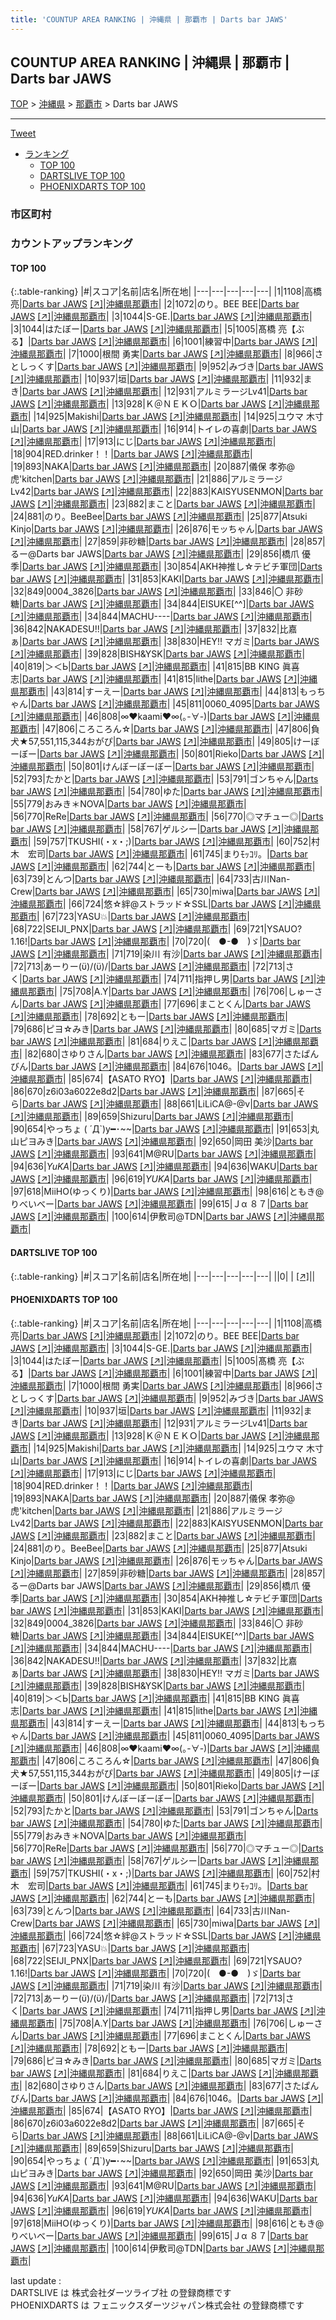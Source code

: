 ```yaml
---
title: 'COUNTUP AREA RANKING | 沖縄県 | 那覇市 | Darts bar JAWS'
---
```

## COUNTUP AREA RANKING | 沖縄県 | 那覇市 | Darts bar JAWS

[TOP](/darts/rank/) > [沖縄県](/darts/rank/沖縄県/) > [那覇市](/darts/rank/沖縄県/那覇市/) > Darts bar JAWS

___

<a href="https://twitter.com/share?ref_src=twsrc%5Etfw" data-text="COUNTUP AREA RANKING | 沖縄県那覇市Darts bar JAWS" class="twitter-share-button" data-hashtags="DARTSLIVE,PHOENIXDARTS,darts,ダーツ" data-show-count="false">Tweet</a>

* [ランキング](#カウントアップランキング)
    * [TOP 100](#top-100)
    * [DARTSLIVE TOP 100](#dartslive-top-100)
    * [PHOENIXDARTS TOP 100](#phoenixdarts-top-100)

### 市区町村

<ul>

</ul>

### カウントアップランキング

#### TOP 100



{:.table-ranking}
|#|スコア|名前|店名|所在地|
|---|---|---|---|---|
|1|1108|<span class="rank-name-pd"><span class="pro-icon-pd"></span>高橋  亮</span>|<a href="/darts/rank/shops/7258.html">Darts bar JAWS</a> <a href="https://vs.phoenixdarts.com/jp/shop/shopDetailInfo/s_7258?s_seq=7258">[↗]</a>|<a href="/darts/rank/沖縄県/那覇市">沖縄県那覇市</a>|
|2|1072|<span class="rank-name-pd">のり。BEE BEE</span>|<a href="/darts/rank/shops/7258.html">Darts bar JAWS</a> <a href="https://vs.phoenixdarts.com/jp/shop/shopDetailInfo/s_7258?s_seq=7258">[↗]</a>|<a href="/darts/rank/沖縄県/那覇市">沖縄県那覇市</a>|
|3|1044|<span class="rank-name-pd">S-GE.</span>|<a href="/darts/rank/shops/7258.html">Darts bar JAWS</a> <a href="https://vs.phoenixdarts.com/jp/shop/shopDetailInfo/s_7258?s_seq=7258">[↗]</a>|<a href="/darts/rank/沖縄県/那覇市">沖縄県那覇市</a>|
|3|1044|<span class="rank-name-pd">はたぼー</span>|<a href="/darts/rank/shops/7258.html">Darts bar JAWS</a> <a href="https://vs.phoenixdarts.com/jp/shop/shopDetailInfo/s_7258?s_seq=7258">[↗]</a>|<a href="/darts/rank/沖縄県/那覇市">沖縄県那覇市</a>|
|5|1005|<span class="rank-name-pd">髙橋 亮【ぶる】</span>|<a href="/darts/rank/shops/7258.html">Darts bar JAWS</a> <a href="https://vs.phoenixdarts.com/jp/shop/shopDetailInfo/s_7258?s_seq=7258">[↗]</a>|<a href="/darts/rank/沖縄県/那覇市">沖縄県那覇市</a>|
|6|1001|<span class="rank-name-pd">練習中</span>|<a href="/darts/rank/shops/7258.html">Darts bar JAWS</a> <a href="https://vs.phoenixdarts.com/jp/shop/shopDetailInfo/s_7258?s_seq=7258">[↗]</a>|<a href="/darts/rank/沖縄県/那覇市">沖縄県那覇市</a>|
|7|1000|<span class="rank-name-pd"><span class="pro-icon-pd"></span>根間 勇実</span>|<a href="/darts/rank/shops/7258.html">Darts bar JAWS</a> <a href="https://vs.phoenixdarts.com/jp/shop/shopDetailInfo/s_7258?s_seq=7258">[↗]</a>|<a href="/darts/rank/沖縄県/那覇市">沖縄県那覇市</a>|
|8|966|<span class="rank-name-pd">さとしっくす</span>|<a href="/darts/rank/shops/7258.html">Darts bar JAWS</a> <a href="https://vs.phoenixdarts.com/jp/shop/shopDetailInfo/s_7258?s_seq=7258">[↗]</a>|<a href="/darts/rank/沖縄県/那覇市">沖縄県那覇市</a>|
|9|952|<span class="rank-name-pd">みづき</span>|<a href="/darts/rank/shops/7258.html">Darts bar JAWS</a> <a href="https://vs.phoenixdarts.com/jp/shop/shopDetailInfo/s_7258?s_seq=7258">[↗]</a>|<a href="/darts/rank/沖縄県/那覇市">沖縄県那覇市</a>|
|10|937|<span class="rank-name-pd">垣</span>|<a href="/darts/rank/shops/7258.html">Darts bar JAWS</a> <a href="https://vs.phoenixdarts.com/jp/shop/shopDetailInfo/s_7258?s_seq=7258">[↗]</a>|<a href="/darts/rank/沖縄県/那覇市">沖縄県那覇市</a>|
|11|932|<span class="rank-name-pd">まき</span>|<a href="/darts/rank/shops/7258.html">Darts bar JAWS</a> <a href="https://vs.phoenixdarts.com/jp/shop/shopDetailInfo/s_7258?s_seq=7258">[↗]</a>|<a href="/darts/rank/沖縄県/那覇市">沖縄県那覇市</a>|
|12|931|<span class="rank-name-pd">アルミラージLv41</span>|<a href="/darts/rank/shops/7258.html">Darts bar JAWS</a> <a href="https://vs.phoenixdarts.com/jp/shop/shopDetailInfo/s_7258?s_seq=7258">[↗]</a>|<a href="/darts/rank/沖縄県/那覇市">沖縄県那覇市</a>|
|13|928|<span class="rank-name-pd">Ｋ＠ＮＥＫＯ</span>|<a href="/darts/rank/shops/7258.html">Darts bar JAWS</a> <a href="https://vs.phoenixdarts.com/jp/shop/shopDetailInfo/s_7258?s_seq=7258">[↗]</a>|<a href="/darts/rank/沖縄県/那覇市">沖縄県那覇市</a>|
|14|925|<span class="rank-name-pd">Makishi</span>|<a href="/darts/rank/shops/7258.html">Darts bar JAWS</a> <a href="https://vs.phoenixdarts.com/jp/shop/shopDetailInfo/s_7258?s_seq=7258">[↗]</a>|<a href="/darts/rank/沖縄県/那覇市">沖縄県那覇市</a>|
|14|925|<span class="rank-name-pd">ユウマ 木寸山</span>|<a href="/darts/rank/shops/7258.html">Darts bar JAWS</a> <a href="https://vs.phoenixdarts.com/jp/shop/shopDetailInfo/s_7258?s_seq=7258">[↗]</a>|<a href="/darts/rank/沖縄県/那覇市">沖縄県那覇市</a>|
|16|914|<span class="rank-name-pd">トイレの喜劇</span>|<a href="/darts/rank/shops/7258.html">Darts bar JAWS</a> <a href="https://vs.phoenixdarts.com/jp/shop/shopDetailInfo/s_7258?s_seq=7258">[↗]</a>|<a href="/darts/rank/沖縄県/那覇市">沖縄県那覇市</a>|
|17|913|<span class="rank-name-pd">にじ</span>|<a href="/darts/rank/shops/7258.html">Darts bar JAWS</a> <a href="https://vs.phoenixdarts.com/jp/shop/shopDetailInfo/s_7258?s_seq=7258">[↗]</a>|<a href="/darts/rank/沖縄県/那覇市">沖縄県那覇市</a>|
|18|904|<span class="rank-name-pd">RED.drinker！！</span>|<a href="/darts/rank/shops/7258.html">Darts bar JAWS</a> <a href="https://vs.phoenixdarts.com/jp/shop/shopDetailInfo/s_7258?s_seq=7258">[↗]</a>|<a href="/darts/rank/沖縄県/那覇市">沖縄県那覇市</a>|
|19|893|<span class="rank-name-pd">NAKA</span>|<a href="/darts/rank/shops/7258.html">Darts bar JAWS</a> <a href="https://vs.phoenixdarts.com/jp/shop/shopDetailInfo/s_7258?s_seq=7258">[↗]</a>|<a href="/darts/rank/沖縄県/那覇市">沖縄県那覇市</a>|
|20|887|<span class="rank-name-pd">儀保 孝弥@虎&#x27;kitchen</span>|<a href="/darts/rank/shops/7258.html">Darts bar JAWS</a> <a href="https://vs.phoenixdarts.com/jp/shop/shopDetailInfo/s_7258?s_seq=7258">[↗]</a>|<a href="/darts/rank/沖縄県/那覇市">沖縄県那覇市</a>|
|21|886|<span class="rank-name-pd">アルミラージLv42</span>|<a href="/darts/rank/shops/7258.html">Darts bar JAWS</a> <a href="https://vs.phoenixdarts.com/jp/shop/shopDetailInfo/s_7258?s_seq=7258">[↗]</a>|<a href="/darts/rank/沖縄県/那覇市">沖縄県那覇市</a>|
|22|883|<span class="rank-name-pd">KAISYUSENMON</span>|<a href="/darts/rank/shops/7258.html">Darts bar JAWS</a> <a href="https://vs.phoenixdarts.com/jp/shop/shopDetailInfo/s_7258?s_seq=7258">[↗]</a>|<a href="/darts/rank/沖縄県/那覇市">沖縄県那覇市</a>|
|23|882|<span class="rank-name-pd">まこと</span>|<a href="/darts/rank/shops/7258.html">Darts bar JAWS</a> <a href="https://vs.phoenixdarts.com/jp/shop/shopDetailInfo/s_7258?s_seq=7258">[↗]</a>|<a href="/darts/rank/沖縄県/那覇市">沖縄県那覇市</a>|
|24|881|<span class="rank-name-pd">のり。BeeBee</span>|<a href="/darts/rank/shops/7258.html">Darts bar JAWS</a> <a href="https://vs.phoenixdarts.com/jp/shop/shopDetailInfo/s_7258?s_seq=7258">[↗]</a>|<a href="/darts/rank/沖縄県/那覇市">沖縄県那覇市</a>|
|25|877|<span class="rank-name-pd">Atsuki Kinjo</span>|<a href="/darts/rank/shops/7258.html">Darts bar JAWS</a> <a href="https://vs.phoenixdarts.com/jp/shop/shopDetailInfo/s_7258?s_seq=7258">[↗]</a>|<a href="/darts/rank/沖縄県/那覇市">沖縄県那覇市</a>|
|26|876|<span class="rank-name-pd">モッちゃん</span>|<a href="/darts/rank/shops/7258.html">Darts bar JAWS</a> <a href="https://vs.phoenixdarts.com/jp/shop/shopDetailInfo/s_7258?s_seq=7258">[↗]</a>|<a href="/darts/rank/沖縄県/那覇市">沖縄県那覇市</a>|
|27|859|<span class="rank-name-pd">非砂糖</span>|<a href="/darts/rank/shops/7258.html">Darts bar JAWS</a> <a href="https://vs.phoenixdarts.com/jp/shop/shopDetailInfo/s_7258?s_seq=7258">[↗]</a>|<a href="/darts/rank/沖縄県/那覇市">沖縄県那覇市</a>|
|28|857|<span class="rank-name-pd">るー@Darts bar JAWS</span>|<a href="/darts/rank/shops/7258.html">Darts bar JAWS</a> <a href="https://vs.phoenixdarts.com/jp/shop/shopDetailInfo/s_7258?s_seq=7258">[↗]</a>|<a href="/darts/rank/沖縄県/那覇市">沖縄県那覇市</a>|
|29|856|<span class="rank-name-pd"><span class="pro-icon-pd"></span>橋爪 優季</span>|<a href="/darts/rank/shops/7258.html">Darts bar JAWS</a> <a href="https://vs.phoenixdarts.com/jp/shop/shopDetailInfo/s_7258?s_seq=7258">[↗]</a>|<a href="/darts/rank/沖縄県/那覇市">沖縄県那覇市</a>|
|30|854|<span class="rank-name-pd">AKH神推し☆テビチ軍団</span>|<a href="/darts/rank/shops/7258.html">Darts bar JAWS</a> <a href="https://vs.phoenixdarts.com/jp/shop/shopDetailInfo/s_7258?s_seq=7258">[↗]</a>|<a href="/darts/rank/沖縄県/那覇市">沖縄県那覇市</a>|
|31|853|<span class="rank-name-pd">KAKI</span>|<a href="/darts/rank/shops/7258.html">Darts bar JAWS</a> <a href="https://vs.phoenixdarts.com/jp/shop/shopDetailInfo/s_7258?s_seq=7258">[↗]</a>|<a href="/darts/rank/沖縄県/那覇市">沖縄県那覇市</a>|
|32|849|<span class="rank-name-pd">0004_3826</span>|<a href="/darts/rank/shops/7258.html">Darts bar JAWS</a> <a href="https://vs.phoenixdarts.com/jp/shop/shopDetailInfo/s_7258?s_seq=7258">[↗]</a>|<a href="/darts/rank/沖縄県/那覇市">沖縄県那覇市</a>|
|33|846|<span class="rank-name-pd">〇 非砂糖</span>|<a href="/darts/rank/shops/7258.html">Darts bar JAWS</a> <a href="https://vs.phoenixdarts.com/jp/shop/shopDetailInfo/s_7258?s_seq=7258">[↗]</a>|<a href="/darts/rank/沖縄県/那覇市">沖縄県那覇市</a>|
|34|844|<span class="rank-name-pd">EISUKE[^^]</span>|<a href="/darts/rank/shops/7258.html">Darts bar JAWS</a> <a href="https://vs.phoenixdarts.com/jp/shop/shopDetailInfo/s_7258?s_seq=7258">[↗]</a>|<a href="/darts/rank/沖縄県/那覇市">沖縄県那覇市</a>|
|34|844|<span class="rank-name-pd">MACHU----</span>|<a href="/darts/rank/shops/7258.html">Darts bar JAWS</a> <a href="https://vs.phoenixdarts.com/jp/shop/shopDetailInfo/s_7258?s_seq=7258">[↗]</a>|<a href="/darts/rank/沖縄県/那覇市">沖縄県那覇市</a>|
|36|842|<span class="rank-name-pd">NAKADESU!!</span>|<a href="/darts/rank/shops/7258.html">Darts bar JAWS</a> <a href="https://vs.phoenixdarts.com/jp/shop/shopDetailInfo/s_7258?s_seq=7258">[↗]</a>|<a href="/darts/rank/沖縄県/那覇市">沖縄県那覇市</a>|
|37|832|<span class="rank-name-pd">比嘉ぁ</span>|<a href="/darts/rank/shops/7258.html">Darts bar JAWS</a> <a href="https://vs.phoenixdarts.com/jp/shop/shopDetailInfo/s_7258?s_seq=7258">[↗]</a>|<a href="/darts/rank/沖縄県/那覇市">沖縄県那覇市</a>|
|38|830|<span class="rank-name-pd">HEY!! マガミ</span>|<a href="/darts/rank/shops/7258.html">Darts bar JAWS</a> <a href="https://vs.phoenixdarts.com/jp/shop/shopDetailInfo/s_7258?s_seq=7258">[↗]</a>|<a href="/darts/rank/沖縄県/那覇市">沖縄県那覇市</a>|
|39|828|<span class="rank-name-pd">BISH&amp;YSK</span>|<a href="/darts/rank/shops/7258.html">Darts bar JAWS</a> <a href="https://vs.phoenixdarts.com/jp/shop/shopDetailInfo/s_7258?s_seq=7258">[↗]</a>|<a href="/darts/rank/沖縄県/那覇市">沖縄県那覇市</a>|
|40|819|<span class="rank-name-pd">＞＜Ь</span>|<a href="/darts/rank/shops/7258.html">Darts bar JAWS</a> <a href="https://vs.phoenixdarts.com/jp/shop/shopDetailInfo/s_7258?s_seq=7258">[↗]</a>|<a href="/darts/rank/沖縄県/那覇市">沖縄県那覇市</a>|
|41|815|<span class="rank-name-pd">BB KING 眞喜志</span>|<a href="/darts/rank/shops/7258.html">Darts bar JAWS</a> <a href="https://vs.phoenixdarts.com/jp/shop/shopDetailInfo/s_7258?s_seq=7258">[↗]</a>|<a href="/darts/rank/沖縄県/那覇市">沖縄県那覇市</a>|
|41|815|<span class="rank-name-pd">lithe</span>|<a href="/darts/rank/shops/7258.html">Darts bar JAWS</a> <a href="https://vs.phoenixdarts.com/jp/shop/shopDetailInfo/s_7258?s_seq=7258">[↗]</a>|<a href="/darts/rank/沖縄県/那覇市">沖縄県那覇市</a>|
|43|814|<span class="rank-name-pd">すーえー</span>|<a href="/darts/rank/shops/7258.html">Darts bar JAWS</a> <a href="https://vs.phoenixdarts.com/jp/shop/shopDetailInfo/s_7258?s_seq=7258">[↗]</a>|<a href="/darts/rank/沖縄県/那覇市">沖縄県那覇市</a>|
|44|813|<span class="rank-name-pd">もっちゃん</span>|<a href="/darts/rank/shops/7258.html">Darts bar JAWS</a> <a href="https://vs.phoenixdarts.com/jp/shop/shopDetailInfo/s_7258?s_seq=7258">[↗]</a>|<a href="/darts/rank/沖縄県/那覇市">沖縄県那覇市</a>|
|45|811|<span class="rank-name-pd">0060_4095</span>|<a href="/darts/rank/shops/7258.html">Darts bar JAWS</a> <a href="https://vs.phoenixdarts.com/jp/shop/shopDetailInfo/s_7258?s_seq=7258">[↗]</a>|<a href="/darts/rank/沖縄県/那覇市">沖縄県那覇市</a>|
|46|808|<span class="rank-name-pd">∞❤︎kaami❤︎∞(｡-∀-)</span>|<a href="/darts/rank/shops/7258.html">Darts bar JAWS</a> <a href="https://vs.phoenixdarts.com/jp/shop/shopDetailInfo/s_7258?s_seq=7258">[↗]</a>|<a href="/darts/rank/沖縄県/那覇市">沖縄県那覇市</a>|
|47|806|<span class="rank-name-pd">ころころん☆</span>|<a href="/darts/rank/shops/7258.html">Darts bar JAWS</a> <a href="https://vs.phoenixdarts.com/jp/shop/shopDetailInfo/s_7258?s_seq=7258">[↗]</a>|<a href="/darts/rank/沖縄県/那覇市">沖縄県那覇市</a>|
|47|806|<span class="rank-name-pd">負犬★57,551,115,344おがぴ</span>|<a href="/darts/rank/shops/7258.html">Darts bar JAWS</a> <a href="https://vs.phoenixdarts.com/jp/shop/shopDetailInfo/s_7258?s_seq=7258">[↗]</a>|<a href="/darts/rank/沖縄県/那覇市">沖縄県那覇市</a>|
|49|805|<span class="rank-name-pd">けーぼーぼー</span>|<a href="/darts/rank/shops/7258.html">Darts bar JAWS</a> <a href="https://vs.phoenixdarts.com/jp/shop/shopDetailInfo/s_7258?s_seq=7258">[↗]</a>|<a href="/darts/rank/沖縄県/那覇市">沖縄県那覇市</a>|
|50|801|<span class="rank-name-pd">Rieko</span>|<a href="/darts/rank/shops/7258.html">Darts bar JAWS</a> <a href="https://vs.phoenixdarts.com/jp/shop/shopDetailInfo/s_7258?s_seq=7258">[↗]</a>|<a href="/darts/rank/沖縄県/那覇市">沖縄県那覇市</a>|
|50|801|<span class="rank-name-pd">けんぼーぼーぼー</span>|<a href="/darts/rank/shops/7258.html">Darts bar JAWS</a> <a href="https://vs.phoenixdarts.com/jp/shop/shopDetailInfo/s_7258?s_seq=7258">[↗]</a>|<a href="/darts/rank/沖縄県/那覇市">沖縄県那覇市</a>|
|52|793|<span class="rank-name-pd">たかと</span>|<a href="/darts/rank/shops/7258.html">Darts bar JAWS</a> <a href="https://vs.phoenixdarts.com/jp/shop/shopDetailInfo/s_7258?s_seq=7258">[↗]</a>|<a href="/darts/rank/沖縄県/那覇市">沖縄県那覇市</a>|
|53|791|<span class="rank-name-pd">ゴンちゃん</span>|<a href="/darts/rank/shops/7258.html">Darts bar JAWS</a> <a href="https://vs.phoenixdarts.com/jp/shop/shopDetailInfo/s_7258?s_seq=7258">[↗]</a>|<a href="/darts/rank/沖縄県/那覇市">沖縄県那覇市</a>|
|54|780|<span class="rank-name-pd">ゆた</span>|<a href="/darts/rank/shops/7258.html">Darts bar JAWS</a> <a href="https://vs.phoenixdarts.com/jp/shop/shopDetailInfo/s_7258?s_seq=7258">[↗]</a>|<a href="/darts/rank/沖縄県/那覇市">沖縄県那覇市</a>|
|55|779|<span class="rank-name-pd">おみき＊NOVA</span>|<a href="/darts/rank/shops/7258.html">Darts bar JAWS</a> <a href="https://vs.phoenixdarts.com/jp/shop/shopDetailInfo/s_7258?s_seq=7258">[↗]</a>|<a href="/darts/rank/沖縄県/那覇市">沖縄県那覇市</a>|
|56|770|<span class="rank-name-pd">ReRe</span>|<a href="/darts/rank/shops/7258.html">Darts bar JAWS</a> <a href="https://vs.phoenixdarts.com/jp/shop/shopDetailInfo/s_7258?s_seq=7258">[↗]</a>|<a href="/darts/rank/沖縄県/那覇市">沖縄県那覇市</a>|
|56|770|<span class="rank-name-pd">◎マチュー◎</span>|<a href="/darts/rank/shops/7258.html">Darts bar JAWS</a> <a href="https://vs.phoenixdarts.com/jp/shop/shopDetailInfo/s_7258?s_seq=7258">[↗]</a>|<a href="/darts/rank/沖縄県/那覇市">沖縄県那覇市</a>|
|58|767|<span class="rank-name-pd">ゲルシー</span>|<a href="/darts/rank/shops/7258.html">Darts bar JAWS</a> <a href="https://vs.phoenixdarts.com/jp/shop/shopDetailInfo/s_7258?s_seq=7258">[↗]</a>|<a href="/darts/rank/沖縄県/那覇市">沖縄県那覇市</a>|
|59|757|<span class="rank-name-pd">TKUSHI(・x・;)</span>|<a href="/darts/rank/shops/7258.html">Darts bar JAWS</a> <a href="https://vs.phoenixdarts.com/jp/shop/shopDetailInfo/s_7258?s_seq=7258">[↗]</a>|<a href="/darts/rank/沖縄県/那覇市">沖縄県那覇市</a>|
|60|752|<span class="rank-name-pd">村木　宏司</span>|<a href="/darts/rank/shops/7258.html">Darts bar JAWS</a> <a href="https://vs.phoenixdarts.com/jp/shop/shopDetailInfo/s_7258?s_seq=7258">[↗]</a>|<a href="/darts/rank/沖縄県/那覇市">沖縄県那覇市</a>|
|61|745|<span class="rank-name-pd">まりﾓｯｺﾘ。</span>|<a href="/darts/rank/shops/7258.html">Darts bar JAWS</a> <a href="https://vs.phoenixdarts.com/jp/shop/shopDetailInfo/s_7258?s_seq=7258">[↗]</a>|<a href="/darts/rank/沖縄県/那覇市">沖縄県那覇市</a>|
|62|744|<span class="rank-name-pd">とーも</span>|<a href="/darts/rank/shops/7258.html">Darts bar JAWS</a> <a href="https://vs.phoenixdarts.com/jp/shop/shopDetailInfo/s_7258?s_seq=7258">[↗]</a>|<a href="/darts/rank/沖縄県/那覇市">沖縄県那覇市</a>|
|63|739|<span class="rank-name-pd">とんつ</span>|<a href="/darts/rank/shops/7258.html">Darts bar JAWS</a> <a href="https://vs.phoenixdarts.com/jp/shop/shopDetailInfo/s_7258?s_seq=7258">[↗]</a>|<a href="/darts/rank/沖縄県/那覇市">沖縄県那覇市</a>|
|64|733|<span class="rank-name-pd">古川Nan-Crew</span>|<a href="/darts/rank/shops/7258.html">Darts bar JAWS</a> <a href="https://vs.phoenixdarts.com/jp/shop/shopDetailInfo/s_7258?s_seq=7258">[↗]</a>|<a href="/darts/rank/沖縄県/那覇市">沖縄県那覇市</a>|
|65|730|<span class="rank-name-pd">miwa</span>|<a href="/darts/rank/shops/7258.html">Darts bar JAWS</a> <a href="https://vs.phoenixdarts.com/jp/shop/shopDetailInfo/s_7258?s_seq=7258">[↗]</a>|<a href="/darts/rank/沖縄県/那覇市">沖縄県那覇市</a>|
|66|724|<span class="rank-name-pd">悠☆絆@ストラッド☆SSL</span>|<a href="/darts/rank/shops/7258.html">Darts bar JAWS</a> <a href="https://vs.phoenixdarts.com/jp/shop/shopDetailInfo/s_7258?s_seq=7258">[↗]</a>|<a href="/darts/rank/沖縄県/那覇市">沖縄県那覇市</a>|
|67|723|<span class="rank-name-pd">YASU💥</span>|<a href="/darts/rank/shops/7258.html">Darts bar JAWS</a> <a href="https://vs.phoenixdarts.com/jp/shop/shopDetailInfo/s_7258?s_seq=7258">[↗]</a>|<a href="/darts/rank/沖縄県/那覇市">沖縄県那覇市</a>|
|68|722|<span class="rank-name-pd">SEIJI_PNX</span>|<a href="/darts/rank/shops/7258.html">Darts bar JAWS</a> <a href="https://vs.phoenixdarts.com/jp/shop/shopDetailInfo/s_7258?s_seq=7258">[↗]</a>|<a href="/darts/rank/沖縄県/那覇市">沖縄県那覇市</a>|
|69|721|<span class="rank-name-pd">YSAUO?1.16!</span>|<a href="/darts/rank/shops/7258.html">Darts bar JAWS</a> <a href="https://vs.phoenixdarts.com/jp/shop/shopDetailInfo/s_7258?s_seq=7258">[↗]</a>|<a href="/darts/rank/沖縄県/那覇市">沖縄県那覇市</a>|
|70|720|<span class="rank-name-pd">(⁠　●⁠⁠-●　)ゞ</span>|<a href="/darts/rank/shops/7258.html">Darts bar JAWS</a> <a href="https://vs.phoenixdarts.com/jp/shop/shopDetailInfo/s_7258?s_seq=7258">[↗]</a>|<a href="/darts/rank/沖縄県/那覇市">沖縄県那覇市</a>|
|71|719|<span class="rank-name-pd">染川 有沙</span>|<a href="/darts/rank/shops/7258.html">Darts bar JAWS</a> <a href="https://vs.phoenixdarts.com/jp/shop/shopDetailInfo/s_7258?s_seq=7258">[↗]</a>|<a href="/darts/rank/沖縄県/那覇市">沖縄県那覇市</a>|
|72|713|<span class="rank-name-pd">あーりー\(ϋ)/\(ϋ)/</span>|<a href="/darts/rank/shops/7258.html">Darts bar JAWS</a> <a href="https://vs.phoenixdarts.com/jp/shop/shopDetailInfo/s_7258?s_seq=7258">[↗]</a>|<a href="/darts/rank/沖縄県/那覇市">沖縄県那覇市</a>|
|72|713|<span class="rank-name-pd">さく</span>|<a href="/darts/rank/shops/7258.html">Darts bar JAWS</a> <a href="https://vs.phoenixdarts.com/jp/shop/shopDetailInfo/s_7258?s_seq=7258">[↗]</a>|<a href="/darts/rank/沖縄県/那覇市">沖縄県那覇市</a>|
|74|711|<span class="rank-name-pd">指押し男</span>|<a href="/darts/rank/shops/7258.html">Darts bar JAWS</a> <a href="https://vs.phoenixdarts.com/jp/shop/shopDetailInfo/s_7258?s_seq=7258">[↗]</a>|<a href="/darts/rank/沖縄県/那覇市">沖縄県那覇市</a>|
|75|708|<span class="rank-name-pd">A.Y</span>|<a href="/darts/rank/shops/7258.html">Darts bar JAWS</a> <a href="https://vs.phoenixdarts.com/jp/shop/shopDetailInfo/s_7258?s_seq=7258">[↗]</a>|<a href="/darts/rank/沖縄県/那覇市">沖縄県那覇市</a>|
|76|706|<span class="rank-name-pd">しゅーさん</span>|<a href="/darts/rank/shops/7258.html">Darts bar JAWS</a> <a href="https://vs.phoenixdarts.com/jp/shop/shopDetailInfo/s_7258?s_seq=7258">[↗]</a>|<a href="/darts/rank/沖縄県/那覇市">沖縄県那覇市</a>|
|77|696|<span class="rank-name-pd">まことくん</span>|<a href="/darts/rank/shops/7258.html">Darts bar JAWS</a> <a href="https://vs.phoenixdarts.com/jp/shop/shopDetailInfo/s_7258?s_seq=7258">[↗]</a>|<a href="/darts/rank/沖縄県/那覇市">沖縄県那覇市</a>|
|78|692|<span class="rank-name-pd">ともー</span>|<a href="/darts/rank/shops/7258.html">Darts bar JAWS</a> <a href="https://vs.phoenixdarts.com/jp/shop/shopDetailInfo/s_7258?s_seq=7258">[↗]</a>|<a href="/darts/rank/沖縄県/那覇市">沖縄県那覇市</a>|
|79|686|<span class="rank-name-pd">ピヨ☆みき</span>|<a href="/darts/rank/shops/7258.html">Darts bar JAWS</a> <a href="https://vs.phoenixdarts.com/jp/shop/shopDetailInfo/s_7258?s_seq=7258">[↗]</a>|<a href="/darts/rank/沖縄県/那覇市">沖縄県那覇市</a>|
|80|685|<span class="rank-name-pd">マガミ</span>|<a href="/darts/rank/shops/7258.html">Darts bar JAWS</a> <a href="https://vs.phoenixdarts.com/jp/shop/shopDetailInfo/s_7258?s_seq=7258">[↗]</a>|<a href="/darts/rank/沖縄県/那覇市">沖縄県那覇市</a>|
|81|684|<span class="rank-name-pd">りえこ</span>|<a href="/darts/rank/shops/7258.html">Darts bar JAWS</a> <a href="https://vs.phoenixdarts.com/jp/shop/shopDetailInfo/s_7258?s_seq=7258">[↗]</a>|<a href="/darts/rank/沖縄県/那覇市">沖縄県那覇市</a>|
|82|680|<span class="rank-name-pd">さゆりさん</span>|<a href="/darts/rank/shops/7258.html">Darts bar JAWS</a> <a href="https://vs.phoenixdarts.com/jp/shop/shopDetailInfo/s_7258?s_seq=7258">[↗]</a>|<a href="/darts/rank/沖縄県/那覇市">沖縄県那覇市</a>|
|83|677|<span class="rank-name-pd">さたぱんびん</span>|<a href="/darts/rank/shops/7258.html">Darts bar JAWS</a> <a href="https://vs.phoenixdarts.com/jp/shop/shopDetailInfo/s_7258?s_seq=7258">[↗]</a>|<a href="/darts/rank/沖縄県/那覇市">沖縄県那覇市</a>|
|84|676|<span class="rank-name-pd">1046。</span>|<a href="/darts/rank/shops/7258.html">Darts bar JAWS</a> <a href="https://vs.phoenixdarts.com/jp/shop/shopDetailInfo/s_7258?s_seq=7258">[↗]</a>|<a href="/darts/rank/沖縄県/那覇市">沖縄県那覇市</a>|
|85|674|<span class="rank-name-pd">【ASATO RYO】</span>|<a href="/darts/rank/shops/7258.html">Darts bar JAWS</a> <a href="https://vs.phoenixdarts.com/jp/shop/shopDetailInfo/s_7258?s_seq=7258">[↗]</a>|<a href="/darts/rank/沖縄県/那覇市">沖縄県那覇市</a>|
|86|670|<span class="rank-name-pd">z6i03a6022e8d2</span>|<a href="/darts/rank/shops/7258.html">Darts bar JAWS</a> <a href="https://vs.phoenixdarts.com/jp/shop/shopDetailInfo/s_7258?s_seq=7258">[↗]</a>|<a href="/darts/rank/沖縄県/那覇市">沖縄県那覇市</a>|
|87|665|<span class="rank-name-pd">そら</span>|<a href="/darts/rank/shops/7258.html">Darts bar JAWS</a> <a href="https://vs.phoenixdarts.com/jp/shop/shopDetailInfo/s_7258?s_seq=7258">[↗]</a>|<a href="/darts/rank/沖縄県/那覇市">沖縄県那覇市</a>|
|88|661|<span class="rank-name-pd">LiLiCA@-@v</span>|<a href="/darts/rank/shops/7258.html">Darts bar JAWS</a> <a href="https://vs.phoenixdarts.com/jp/shop/shopDetailInfo/s_7258?s_seq=7258">[↗]</a>|<a href="/darts/rank/沖縄県/那覇市">沖縄県那覇市</a>|
|89|659|<span class="rank-name-pd">Shizuru</span>|<a href="/darts/rank/shops/7258.html">Darts bar JAWS</a> <a href="https://vs.phoenixdarts.com/jp/shop/shopDetailInfo/s_7258?s_seq=7258">[↗]</a>|<a href="/darts/rank/沖縄県/那覇市">沖縄県那覇市</a>|
|90|654|<span class="rank-name-pd">やっちょ ( ´Д`)y━･~~</span>|<a href="/darts/rank/shops/7258.html">Darts bar JAWS</a> <a href="https://vs.phoenixdarts.com/jp/shop/shopDetailInfo/s_7258?s_seq=7258">[↗]</a>|<a href="/darts/rank/沖縄県/那覇市">沖縄県那覇市</a>|
|91|653|<span class="rank-name-pd">丸山ピヨみき</span>|<a href="/darts/rank/shops/7258.html">Darts bar JAWS</a> <a href="https://vs.phoenixdarts.com/jp/shop/shopDetailInfo/s_7258?s_seq=7258">[↗]</a>|<a href="/darts/rank/沖縄県/那覇市">沖縄県那覇市</a>|
|92|650|<span class="rank-name-pd">岡田 美沙</span>|<a href="/darts/rank/shops/7258.html">Darts bar JAWS</a> <a href="https://vs.phoenixdarts.com/jp/shop/shopDetailInfo/s_7258?s_seq=7258">[↗]</a>|<a href="/darts/rank/沖縄県/那覇市">沖縄県那覇市</a>|
|93|641|<span class="rank-name-pd">M@RU</span>|<a href="/darts/rank/shops/7258.html">Darts bar JAWS</a> <a href="https://vs.phoenixdarts.com/jp/shop/shopDetailInfo/s_7258?s_seq=7258">[↗]</a>|<a href="/darts/rank/沖縄県/那覇市">沖縄県那覇市</a>|
|94|636|<span class="rank-name-pd">*YuKA*</span>|<a href="/darts/rank/shops/7258.html">Darts bar JAWS</a> <a href="https://vs.phoenixdarts.com/jp/shop/shopDetailInfo/s_7258?s_seq=7258">[↗]</a>|<a href="/darts/rank/沖縄県/那覇市">沖縄県那覇市</a>|
|94|636|<span class="rank-name-pd">WAKU</span>|<a href="/darts/rank/shops/7258.html">Darts bar JAWS</a> <a href="https://vs.phoenixdarts.com/jp/shop/shopDetailInfo/s_7258?s_seq=7258">[↗]</a>|<a href="/darts/rank/沖縄県/那覇市">沖縄県那覇市</a>|
|96|619|<span class="rank-name-pd">*YUKA*</span>|<a href="/darts/rank/shops/7258.html">Darts bar JAWS</a> <a href="https://vs.phoenixdarts.com/jp/shop/shopDetailInfo/s_7258?s_seq=7258">[↗]</a>|<a href="/darts/rank/沖縄県/那覇市">沖縄県那覇市</a>|
|97|618|<span class="rank-name-pd">MiiHO(ゆっくり)</span>|<a href="/darts/rank/shops/7258.html">Darts bar JAWS</a> <a href="https://vs.phoenixdarts.com/jp/shop/shopDetailInfo/s_7258?s_seq=7258">[↗]</a>|<a href="/darts/rank/沖縄県/那覇市">沖縄県那覇市</a>|
|98|616|<span class="rank-name-pd">ともき@りべいべー</span>|<a href="/darts/rank/shops/7258.html">Darts bar JAWS</a> <a href="https://vs.phoenixdarts.com/jp/shop/shopDetailInfo/s_7258?s_seq=7258">[↗]</a>|<a href="/darts/rank/沖縄県/那覇市">沖縄県那覇市</a>|
|99|615|<span class="rank-name-pd">Ｊα ８７</span>|<a href="/darts/rank/shops/7258.html">Darts bar JAWS</a> <a href="https://vs.phoenixdarts.com/jp/shop/shopDetailInfo/s_7258?s_seq=7258">[↗]</a>|<a href="/darts/rank/沖縄県/那覇市">沖縄県那覇市</a>|
|100|614|<span class="rank-name-pd">伊敷司@TDN</span>|<a href="/darts/rank/shops/7258.html">Darts bar JAWS</a> <a href="https://vs.phoenixdarts.com/jp/shop/shopDetailInfo/s_7258?s_seq=7258">[↗]</a>|<a href="/darts/rank/沖縄県/那覇市">沖縄県那覇市</a>|


#### DARTSLIVE TOP 100



{:.table-ranking}
|#|スコア|名前|店名|所在地|
|---|---|---|---|---|
||0|<span class="rank-name-dl"> </span>|<a href="/darts/rank/shops/.html"></a> <a href="">[↗]</a>|<a href="/darts/rank//"></a>|


#### PHOENIXDARTS TOP 100



{:.table-ranking}
|#|スコア|名前|店名|所在地|
|---|---|---|---|---|
|1|1108|<span class="rank-name-pd"><span class="pro-icon-pd"></span>高橋  亮</span>|<a href="/darts/rank/shops/7258.html">Darts bar JAWS</a> <a href="https://vs.phoenixdarts.com/jp/shop/shopDetailInfo/s_7258?s_seq=7258">[↗]</a>|<a href="/darts/rank/沖縄県/那覇市">沖縄県那覇市</a>|
|2|1072|<span class="rank-name-pd">のり。BEE BEE</span>|<a href="/darts/rank/shops/7258.html">Darts bar JAWS</a> <a href="https://vs.phoenixdarts.com/jp/shop/shopDetailInfo/s_7258?s_seq=7258">[↗]</a>|<a href="/darts/rank/沖縄県/那覇市">沖縄県那覇市</a>|
|3|1044|<span class="rank-name-pd">S-GE.</span>|<a href="/darts/rank/shops/7258.html">Darts bar JAWS</a> <a href="https://vs.phoenixdarts.com/jp/shop/shopDetailInfo/s_7258?s_seq=7258">[↗]</a>|<a href="/darts/rank/沖縄県/那覇市">沖縄県那覇市</a>|
|3|1044|<span class="rank-name-pd">はたぼー</span>|<a href="/darts/rank/shops/7258.html">Darts bar JAWS</a> <a href="https://vs.phoenixdarts.com/jp/shop/shopDetailInfo/s_7258?s_seq=7258">[↗]</a>|<a href="/darts/rank/沖縄県/那覇市">沖縄県那覇市</a>|
|5|1005|<span class="rank-name-pd">髙橋 亮【ぶる】</span>|<a href="/darts/rank/shops/7258.html">Darts bar JAWS</a> <a href="https://vs.phoenixdarts.com/jp/shop/shopDetailInfo/s_7258?s_seq=7258">[↗]</a>|<a href="/darts/rank/沖縄県/那覇市">沖縄県那覇市</a>|
|6|1001|<span class="rank-name-pd">練習中</span>|<a href="/darts/rank/shops/7258.html">Darts bar JAWS</a> <a href="https://vs.phoenixdarts.com/jp/shop/shopDetailInfo/s_7258?s_seq=7258">[↗]</a>|<a href="/darts/rank/沖縄県/那覇市">沖縄県那覇市</a>|
|7|1000|<span class="rank-name-pd"><span class="pro-icon-pd"></span>根間 勇実</span>|<a href="/darts/rank/shops/7258.html">Darts bar JAWS</a> <a href="https://vs.phoenixdarts.com/jp/shop/shopDetailInfo/s_7258?s_seq=7258">[↗]</a>|<a href="/darts/rank/沖縄県/那覇市">沖縄県那覇市</a>|
|8|966|<span class="rank-name-pd">さとしっくす</span>|<a href="/darts/rank/shops/7258.html">Darts bar JAWS</a> <a href="https://vs.phoenixdarts.com/jp/shop/shopDetailInfo/s_7258?s_seq=7258">[↗]</a>|<a href="/darts/rank/沖縄県/那覇市">沖縄県那覇市</a>|
|9|952|<span class="rank-name-pd">みづき</span>|<a href="/darts/rank/shops/7258.html">Darts bar JAWS</a> <a href="https://vs.phoenixdarts.com/jp/shop/shopDetailInfo/s_7258?s_seq=7258">[↗]</a>|<a href="/darts/rank/沖縄県/那覇市">沖縄県那覇市</a>|
|10|937|<span class="rank-name-pd">垣</span>|<a href="/darts/rank/shops/7258.html">Darts bar JAWS</a> <a href="https://vs.phoenixdarts.com/jp/shop/shopDetailInfo/s_7258?s_seq=7258">[↗]</a>|<a href="/darts/rank/沖縄県/那覇市">沖縄県那覇市</a>|
|11|932|<span class="rank-name-pd">まき</span>|<a href="/darts/rank/shops/7258.html">Darts bar JAWS</a> <a href="https://vs.phoenixdarts.com/jp/shop/shopDetailInfo/s_7258?s_seq=7258">[↗]</a>|<a href="/darts/rank/沖縄県/那覇市">沖縄県那覇市</a>|
|12|931|<span class="rank-name-pd">アルミラージLv41</span>|<a href="/darts/rank/shops/7258.html">Darts bar JAWS</a> <a href="https://vs.phoenixdarts.com/jp/shop/shopDetailInfo/s_7258?s_seq=7258">[↗]</a>|<a href="/darts/rank/沖縄県/那覇市">沖縄県那覇市</a>|
|13|928|<span class="rank-name-pd">Ｋ＠ＮＥＫＯ</span>|<a href="/darts/rank/shops/7258.html">Darts bar JAWS</a> <a href="https://vs.phoenixdarts.com/jp/shop/shopDetailInfo/s_7258?s_seq=7258">[↗]</a>|<a href="/darts/rank/沖縄県/那覇市">沖縄県那覇市</a>|
|14|925|<span class="rank-name-pd">Makishi</span>|<a href="/darts/rank/shops/7258.html">Darts bar JAWS</a> <a href="https://vs.phoenixdarts.com/jp/shop/shopDetailInfo/s_7258?s_seq=7258">[↗]</a>|<a href="/darts/rank/沖縄県/那覇市">沖縄県那覇市</a>|
|14|925|<span class="rank-name-pd">ユウマ 木寸山</span>|<a href="/darts/rank/shops/7258.html">Darts bar JAWS</a> <a href="https://vs.phoenixdarts.com/jp/shop/shopDetailInfo/s_7258?s_seq=7258">[↗]</a>|<a href="/darts/rank/沖縄県/那覇市">沖縄県那覇市</a>|
|16|914|<span class="rank-name-pd">トイレの喜劇</span>|<a href="/darts/rank/shops/7258.html">Darts bar JAWS</a> <a href="https://vs.phoenixdarts.com/jp/shop/shopDetailInfo/s_7258?s_seq=7258">[↗]</a>|<a href="/darts/rank/沖縄県/那覇市">沖縄県那覇市</a>|
|17|913|<span class="rank-name-pd">にじ</span>|<a href="/darts/rank/shops/7258.html">Darts bar JAWS</a> <a href="https://vs.phoenixdarts.com/jp/shop/shopDetailInfo/s_7258?s_seq=7258">[↗]</a>|<a href="/darts/rank/沖縄県/那覇市">沖縄県那覇市</a>|
|18|904|<span class="rank-name-pd">RED.drinker！！</span>|<a href="/darts/rank/shops/7258.html">Darts bar JAWS</a> <a href="https://vs.phoenixdarts.com/jp/shop/shopDetailInfo/s_7258?s_seq=7258">[↗]</a>|<a href="/darts/rank/沖縄県/那覇市">沖縄県那覇市</a>|
|19|893|<span class="rank-name-pd">NAKA</span>|<a href="/darts/rank/shops/7258.html">Darts bar JAWS</a> <a href="https://vs.phoenixdarts.com/jp/shop/shopDetailInfo/s_7258?s_seq=7258">[↗]</a>|<a href="/darts/rank/沖縄県/那覇市">沖縄県那覇市</a>|
|20|887|<span class="rank-name-pd">儀保 孝弥@虎&#x27;kitchen</span>|<a href="/darts/rank/shops/7258.html">Darts bar JAWS</a> <a href="https://vs.phoenixdarts.com/jp/shop/shopDetailInfo/s_7258?s_seq=7258">[↗]</a>|<a href="/darts/rank/沖縄県/那覇市">沖縄県那覇市</a>|
|21|886|<span class="rank-name-pd">アルミラージLv42</span>|<a href="/darts/rank/shops/7258.html">Darts bar JAWS</a> <a href="https://vs.phoenixdarts.com/jp/shop/shopDetailInfo/s_7258?s_seq=7258">[↗]</a>|<a href="/darts/rank/沖縄県/那覇市">沖縄県那覇市</a>|
|22|883|<span class="rank-name-pd">KAISYUSENMON</span>|<a href="/darts/rank/shops/7258.html">Darts bar JAWS</a> <a href="https://vs.phoenixdarts.com/jp/shop/shopDetailInfo/s_7258?s_seq=7258">[↗]</a>|<a href="/darts/rank/沖縄県/那覇市">沖縄県那覇市</a>|
|23|882|<span class="rank-name-pd">まこと</span>|<a href="/darts/rank/shops/7258.html">Darts bar JAWS</a> <a href="https://vs.phoenixdarts.com/jp/shop/shopDetailInfo/s_7258?s_seq=7258">[↗]</a>|<a href="/darts/rank/沖縄県/那覇市">沖縄県那覇市</a>|
|24|881|<span class="rank-name-pd">のり。BeeBee</span>|<a href="/darts/rank/shops/7258.html">Darts bar JAWS</a> <a href="https://vs.phoenixdarts.com/jp/shop/shopDetailInfo/s_7258?s_seq=7258">[↗]</a>|<a href="/darts/rank/沖縄県/那覇市">沖縄県那覇市</a>|
|25|877|<span class="rank-name-pd">Atsuki Kinjo</span>|<a href="/darts/rank/shops/7258.html">Darts bar JAWS</a> <a href="https://vs.phoenixdarts.com/jp/shop/shopDetailInfo/s_7258?s_seq=7258">[↗]</a>|<a href="/darts/rank/沖縄県/那覇市">沖縄県那覇市</a>|
|26|876|<span class="rank-name-pd">モッちゃん</span>|<a href="/darts/rank/shops/7258.html">Darts bar JAWS</a> <a href="https://vs.phoenixdarts.com/jp/shop/shopDetailInfo/s_7258?s_seq=7258">[↗]</a>|<a href="/darts/rank/沖縄県/那覇市">沖縄県那覇市</a>|
|27|859|<span class="rank-name-pd">非砂糖</span>|<a href="/darts/rank/shops/7258.html">Darts bar JAWS</a> <a href="https://vs.phoenixdarts.com/jp/shop/shopDetailInfo/s_7258?s_seq=7258">[↗]</a>|<a href="/darts/rank/沖縄県/那覇市">沖縄県那覇市</a>|
|28|857|<span class="rank-name-pd">るー@Darts bar JAWS</span>|<a href="/darts/rank/shops/7258.html">Darts bar JAWS</a> <a href="https://vs.phoenixdarts.com/jp/shop/shopDetailInfo/s_7258?s_seq=7258">[↗]</a>|<a href="/darts/rank/沖縄県/那覇市">沖縄県那覇市</a>|
|29|856|<span class="rank-name-pd"><span class="pro-icon-pd"></span>橋爪 優季</span>|<a href="/darts/rank/shops/7258.html">Darts bar JAWS</a> <a href="https://vs.phoenixdarts.com/jp/shop/shopDetailInfo/s_7258?s_seq=7258">[↗]</a>|<a href="/darts/rank/沖縄県/那覇市">沖縄県那覇市</a>|
|30|854|<span class="rank-name-pd">AKH神推し☆テビチ軍団</span>|<a href="/darts/rank/shops/7258.html">Darts bar JAWS</a> <a href="https://vs.phoenixdarts.com/jp/shop/shopDetailInfo/s_7258?s_seq=7258">[↗]</a>|<a href="/darts/rank/沖縄県/那覇市">沖縄県那覇市</a>|
|31|853|<span class="rank-name-pd">KAKI</span>|<a href="/darts/rank/shops/7258.html">Darts bar JAWS</a> <a href="https://vs.phoenixdarts.com/jp/shop/shopDetailInfo/s_7258?s_seq=7258">[↗]</a>|<a href="/darts/rank/沖縄県/那覇市">沖縄県那覇市</a>|
|32|849|<span class="rank-name-pd">0004_3826</span>|<a href="/darts/rank/shops/7258.html">Darts bar JAWS</a> <a href="https://vs.phoenixdarts.com/jp/shop/shopDetailInfo/s_7258?s_seq=7258">[↗]</a>|<a href="/darts/rank/沖縄県/那覇市">沖縄県那覇市</a>|
|33|846|<span class="rank-name-pd">〇 非砂糖</span>|<a href="/darts/rank/shops/7258.html">Darts bar JAWS</a> <a href="https://vs.phoenixdarts.com/jp/shop/shopDetailInfo/s_7258?s_seq=7258">[↗]</a>|<a href="/darts/rank/沖縄県/那覇市">沖縄県那覇市</a>|
|34|844|<span class="rank-name-pd">EISUKE[^^]</span>|<a href="/darts/rank/shops/7258.html">Darts bar JAWS</a> <a href="https://vs.phoenixdarts.com/jp/shop/shopDetailInfo/s_7258?s_seq=7258">[↗]</a>|<a href="/darts/rank/沖縄県/那覇市">沖縄県那覇市</a>|
|34|844|<span class="rank-name-pd">MACHU----</span>|<a href="/darts/rank/shops/7258.html">Darts bar JAWS</a> <a href="https://vs.phoenixdarts.com/jp/shop/shopDetailInfo/s_7258?s_seq=7258">[↗]</a>|<a href="/darts/rank/沖縄県/那覇市">沖縄県那覇市</a>|
|36|842|<span class="rank-name-pd">NAKADESU!!</span>|<a href="/darts/rank/shops/7258.html">Darts bar JAWS</a> <a href="https://vs.phoenixdarts.com/jp/shop/shopDetailInfo/s_7258?s_seq=7258">[↗]</a>|<a href="/darts/rank/沖縄県/那覇市">沖縄県那覇市</a>|
|37|832|<span class="rank-name-pd">比嘉ぁ</span>|<a href="/darts/rank/shops/7258.html">Darts bar JAWS</a> <a href="https://vs.phoenixdarts.com/jp/shop/shopDetailInfo/s_7258?s_seq=7258">[↗]</a>|<a href="/darts/rank/沖縄県/那覇市">沖縄県那覇市</a>|
|38|830|<span class="rank-name-pd">HEY!! マガミ</span>|<a href="/darts/rank/shops/7258.html">Darts bar JAWS</a> <a href="https://vs.phoenixdarts.com/jp/shop/shopDetailInfo/s_7258?s_seq=7258">[↗]</a>|<a href="/darts/rank/沖縄県/那覇市">沖縄県那覇市</a>|
|39|828|<span class="rank-name-pd">BISH&amp;YSK</span>|<a href="/darts/rank/shops/7258.html">Darts bar JAWS</a> <a href="https://vs.phoenixdarts.com/jp/shop/shopDetailInfo/s_7258?s_seq=7258">[↗]</a>|<a href="/darts/rank/沖縄県/那覇市">沖縄県那覇市</a>|
|40|819|<span class="rank-name-pd">＞＜Ь</span>|<a href="/darts/rank/shops/7258.html">Darts bar JAWS</a> <a href="https://vs.phoenixdarts.com/jp/shop/shopDetailInfo/s_7258?s_seq=7258">[↗]</a>|<a href="/darts/rank/沖縄県/那覇市">沖縄県那覇市</a>|
|41|815|<span class="rank-name-pd">BB KING 眞喜志</span>|<a href="/darts/rank/shops/7258.html">Darts bar JAWS</a> <a href="https://vs.phoenixdarts.com/jp/shop/shopDetailInfo/s_7258?s_seq=7258">[↗]</a>|<a href="/darts/rank/沖縄県/那覇市">沖縄県那覇市</a>|
|41|815|<span class="rank-name-pd">lithe</span>|<a href="/darts/rank/shops/7258.html">Darts bar JAWS</a> <a href="https://vs.phoenixdarts.com/jp/shop/shopDetailInfo/s_7258?s_seq=7258">[↗]</a>|<a href="/darts/rank/沖縄県/那覇市">沖縄県那覇市</a>|
|43|814|<span class="rank-name-pd">すーえー</span>|<a href="/darts/rank/shops/7258.html">Darts bar JAWS</a> <a href="https://vs.phoenixdarts.com/jp/shop/shopDetailInfo/s_7258?s_seq=7258">[↗]</a>|<a href="/darts/rank/沖縄県/那覇市">沖縄県那覇市</a>|
|44|813|<span class="rank-name-pd">もっちゃん</span>|<a href="/darts/rank/shops/7258.html">Darts bar JAWS</a> <a href="https://vs.phoenixdarts.com/jp/shop/shopDetailInfo/s_7258?s_seq=7258">[↗]</a>|<a href="/darts/rank/沖縄県/那覇市">沖縄県那覇市</a>|
|45|811|<span class="rank-name-pd">0060_4095</span>|<a href="/darts/rank/shops/7258.html">Darts bar JAWS</a> <a href="https://vs.phoenixdarts.com/jp/shop/shopDetailInfo/s_7258?s_seq=7258">[↗]</a>|<a href="/darts/rank/沖縄県/那覇市">沖縄県那覇市</a>|
|46|808|<span class="rank-name-pd">∞❤︎kaami❤︎∞(｡-∀-)</span>|<a href="/darts/rank/shops/7258.html">Darts bar JAWS</a> <a href="https://vs.phoenixdarts.com/jp/shop/shopDetailInfo/s_7258?s_seq=7258">[↗]</a>|<a href="/darts/rank/沖縄県/那覇市">沖縄県那覇市</a>|
|47|806|<span class="rank-name-pd">ころころん☆</span>|<a href="/darts/rank/shops/7258.html">Darts bar JAWS</a> <a href="https://vs.phoenixdarts.com/jp/shop/shopDetailInfo/s_7258?s_seq=7258">[↗]</a>|<a href="/darts/rank/沖縄県/那覇市">沖縄県那覇市</a>|
|47|806|<span class="rank-name-pd">負犬★57,551,115,344おがぴ</span>|<a href="/darts/rank/shops/7258.html">Darts bar JAWS</a> <a href="https://vs.phoenixdarts.com/jp/shop/shopDetailInfo/s_7258?s_seq=7258">[↗]</a>|<a href="/darts/rank/沖縄県/那覇市">沖縄県那覇市</a>|
|49|805|<span class="rank-name-pd">けーぼーぼー</span>|<a href="/darts/rank/shops/7258.html">Darts bar JAWS</a> <a href="https://vs.phoenixdarts.com/jp/shop/shopDetailInfo/s_7258?s_seq=7258">[↗]</a>|<a href="/darts/rank/沖縄県/那覇市">沖縄県那覇市</a>|
|50|801|<span class="rank-name-pd">Rieko</span>|<a href="/darts/rank/shops/7258.html">Darts bar JAWS</a> <a href="https://vs.phoenixdarts.com/jp/shop/shopDetailInfo/s_7258?s_seq=7258">[↗]</a>|<a href="/darts/rank/沖縄県/那覇市">沖縄県那覇市</a>|
|50|801|<span class="rank-name-pd">けんぼーぼーぼー</span>|<a href="/darts/rank/shops/7258.html">Darts bar JAWS</a> <a href="https://vs.phoenixdarts.com/jp/shop/shopDetailInfo/s_7258?s_seq=7258">[↗]</a>|<a href="/darts/rank/沖縄県/那覇市">沖縄県那覇市</a>|
|52|793|<span class="rank-name-pd">たかと</span>|<a href="/darts/rank/shops/7258.html">Darts bar JAWS</a> <a href="https://vs.phoenixdarts.com/jp/shop/shopDetailInfo/s_7258?s_seq=7258">[↗]</a>|<a href="/darts/rank/沖縄県/那覇市">沖縄県那覇市</a>|
|53|791|<span class="rank-name-pd">ゴンちゃん</span>|<a href="/darts/rank/shops/7258.html">Darts bar JAWS</a> <a href="https://vs.phoenixdarts.com/jp/shop/shopDetailInfo/s_7258?s_seq=7258">[↗]</a>|<a href="/darts/rank/沖縄県/那覇市">沖縄県那覇市</a>|
|54|780|<span class="rank-name-pd">ゆた</span>|<a href="/darts/rank/shops/7258.html">Darts bar JAWS</a> <a href="https://vs.phoenixdarts.com/jp/shop/shopDetailInfo/s_7258?s_seq=7258">[↗]</a>|<a href="/darts/rank/沖縄県/那覇市">沖縄県那覇市</a>|
|55|779|<span class="rank-name-pd">おみき＊NOVA</span>|<a href="/darts/rank/shops/7258.html">Darts bar JAWS</a> <a href="https://vs.phoenixdarts.com/jp/shop/shopDetailInfo/s_7258?s_seq=7258">[↗]</a>|<a href="/darts/rank/沖縄県/那覇市">沖縄県那覇市</a>|
|56|770|<span class="rank-name-pd">ReRe</span>|<a href="/darts/rank/shops/7258.html">Darts bar JAWS</a> <a href="https://vs.phoenixdarts.com/jp/shop/shopDetailInfo/s_7258?s_seq=7258">[↗]</a>|<a href="/darts/rank/沖縄県/那覇市">沖縄県那覇市</a>|
|56|770|<span class="rank-name-pd">◎マチュー◎</span>|<a href="/darts/rank/shops/7258.html">Darts bar JAWS</a> <a href="https://vs.phoenixdarts.com/jp/shop/shopDetailInfo/s_7258?s_seq=7258">[↗]</a>|<a href="/darts/rank/沖縄県/那覇市">沖縄県那覇市</a>|
|58|767|<span class="rank-name-pd">ゲルシー</span>|<a href="/darts/rank/shops/7258.html">Darts bar JAWS</a> <a href="https://vs.phoenixdarts.com/jp/shop/shopDetailInfo/s_7258?s_seq=7258">[↗]</a>|<a href="/darts/rank/沖縄県/那覇市">沖縄県那覇市</a>|
|59|757|<span class="rank-name-pd">TKUSHI(・x・;)</span>|<a href="/darts/rank/shops/7258.html">Darts bar JAWS</a> <a href="https://vs.phoenixdarts.com/jp/shop/shopDetailInfo/s_7258?s_seq=7258">[↗]</a>|<a href="/darts/rank/沖縄県/那覇市">沖縄県那覇市</a>|
|60|752|<span class="rank-name-pd">村木　宏司</span>|<a href="/darts/rank/shops/7258.html">Darts bar JAWS</a> <a href="https://vs.phoenixdarts.com/jp/shop/shopDetailInfo/s_7258?s_seq=7258">[↗]</a>|<a href="/darts/rank/沖縄県/那覇市">沖縄県那覇市</a>|
|61|745|<span class="rank-name-pd">まりﾓｯｺﾘ。</span>|<a href="/darts/rank/shops/7258.html">Darts bar JAWS</a> <a href="https://vs.phoenixdarts.com/jp/shop/shopDetailInfo/s_7258?s_seq=7258">[↗]</a>|<a href="/darts/rank/沖縄県/那覇市">沖縄県那覇市</a>|
|62|744|<span class="rank-name-pd">とーも</span>|<a href="/darts/rank/shops/7258.html">Darts bar JAWS</a> <a href="https://vs.phoenixdarts.com/jp/shop/shopDetailInfo/s_7258?s_seq=7258">[↗]</a>|<a href="/darts/rank/沖縄県/那覇市">沖縄県那覇市</a>|
|63|739|<span class="rank-name-pd">とんつ</span>|<a href="/darts/rank/shops/7258.html">Darts bar JAWS</a> <a href="https://vs.phoenixdarts.com/jp/shop/shopDetailInfo/s_7258?s_seq=7258">[↗]</a>|<a href="/darts/rank/沖縄県/那覇市">沖縄県那覇市</a>|
|64|733|<span class="rank-name-pd">古川Nan-Crew</span>|<a href="/darts/rank/shops/7258.html">Darts bar JAWS</a> <a href="https://vs.phoenixdarts.com/jp/shop/shopDetailInfo/s_7258?s_seq=7258">[↗]</a>|<a href="/darts/rank/沖縄県/那覇市">沖縄県那覇市</a>|
|65|730|<span class="rank-name-pd">miwa</span>|<a href="/darts/rank/shops/7258.html">Darts bar JAWS</a> <a href="https://vs.phoenixdarts.com/jp/shop/shopDetailInfo/s_7258?s_seq=7258">[↗]</a>|<a href="/darts/rank/沖縄県/那覇市">沖縄県那覇市</a>|
|66|724|<span class="rank-name-pd">悠☆絆@ストラッド☆SSL</span>|<a href="/darts/rank/shops/7258.html">Darts bar JAWS</a> <a href="https://vs.phoenixdarts.com/jp/shop/shopDetailInfo/s_7258?s_seq=7258">[↗]</a>|<a href="/darts/rank/沖縄県/那覇市">沖縄県那覇市</a>|
|67|723|<span class="rank-name-pd">YASU💥</span>|<a href="/darts/rank/shops/7258.html">Darts bar JAWS</a> <a href="https://vs.phoenixdarts.com/jp/shop/shopDetailInfo/s_7258?s_seq=7258">[↗]</a>|<a href="/darts/rank/沖縄県/那覇市">沖縄県那覇市</a>|
|68|722|<span class="rank-name-pd">SEIJI_PNX</span>|<a href="/darts/rank/shops/7258.html">Darts bar JAWS</a> <a href="https://vs.phoenixdarts.com/jp/shop/shopDetailInfo/s_7258?s_seq=7258">[↗]</a>|<a href="/darts/rank/沖縄県/那覇市">沖縄県那覇市</a>|
|69|721|<span class="rank-name-pd">YSAUO?1.16!</span>|<a href="/darts/rank/shops/7258.html">Darts bar JAWS</a> <a href="https://vs.phoenixdarts.com/jp/shop/shopDetailInfo/s_7258?s_seq=7258">[↗]</a>|<a href="/darts/rank/沖縄県/那覇市">沖縄県那覇市</a>|
|70|720|<span class="rank-name-pd">(⁠　●⁠⁠-●　)ゞ</span>|<a href="/darts/rank/shops/7258.html">Darts bar JAWS</a> <a href="https://vs.phoenixdarts.com/jp/shop/shopDetailInfo/s_7258?s_seq=7258">[↗]</a>|<a href="/darts/rank/沖縄県/那覇市">沖縄県那覇市</a>|
|71|719|<span class="rank-name-pd">染川 有沙</span>|<a href="/darts/rank/shops/7258.html">Darts bar JAWS</a> <a href="https://vs.phoenixdarts.com/jp/shop/shopDetailInfo/s_7258?s_seq=7258">[↗]</a>|<a href="/darts/rank/沖縄県/那覇市">沖縄県那覇市</a>|
|72|713|<span class="rank-name-pd">あーりー\(ϋ)/\(ϋ)/</span>|<a href="/darts/rank/shops/7258.html">Darts bar JAWS</a> <a href="https://vs.phoenixdarts.com/jp/shop/shopDetailInfo/s_7258?s_seq=7258">[↗]</a>|<a href="/darts/rank/沖縄県/那覇市">沖縄県那覇市</a>|
|72|713|<span class="rank-name-pd">さく</span>|<a href="/darts/rank/shops/7258.html">Darts bar JAWS</a> <a href="https://vs.phoenixdarts.com/jp/shop/shopDetailInfo/s_7258?s_seq=7258">[↗]</a>|<a href="/darts/rank/沖縄県/那覇市">沖縄県那覇市</a>|
|74|711|<span class="rank-name-pd">指押し男</span>|<a href="/darts/rank/shops/7258.html">Darts bar JAWS</a> <a href="https://vs.phoenixdarts.com/jp/shop/shopDetailInfo/s_7258?s_seq=7258">[↗]</a>|<a href="/darts/rank/沖縄県/那覇市">沖縄県那覇市</a>|
|75|708|<span class="rank-name-pd">A.Y</span>|<a href="/darts/rank/shops/7258.html">Darts bar JAWS</a> <a href="https://vs.phoenixdarts.com/jp/shop/shopDetailInfo/s_7258?s_seq=7258">[↗]</a>|<a href="/darts/rank/沖縄県/那覇市">沖縄県那覇市</a>|
|76|706|<span class="rank-name-pd">しゅーさん</span>|<a href="/darts/rank/shops/7258.html">Darts bar JAWS</a> <a href="https://vs.phoenixdarts.com/jp/shop/shopDetailInfo/s_7258?s_seq=7258">[↗]</a>|<a href="/darts/rank/沖縄県/那覇市">沖縄県那覇市</a>|
|77|696|<span class="rank-name-pd">まことくん</span>|<a href="/darts/rank/shops/7258.html">Darts bar JAWS</a> <a href="https://vs.phoenixdarts.com/jp/shop/shopDetailInfo/s_7258?s_seq=7258">[↗]</a>|<a href="/darts/rank/沖縄県/那覇市">沖縄県那覇市</a>|
|78|692|<span class="rank-name-pd">ともー</span>|<a href="/darts/rank/shops/7258.html">Darts bar JAWS</a> <a href="https://vs.phoenixdarts.com/jp/shop/shopDetailInfo/s_7258?s_seq=7258">[↗]</a>|<a href="/darts/rank/沖縄県/那覇市">沖縄県那覇市</a>|
|79|686|<span class="rank-name-pd">ピヨ☆みき</span>|<a href="/darts/rank/shops/7258.html">Darts bar JAWS</a> <a href="https://vs.phoenixdarts.com/jp/shop/shopDetailInfo/s_7258?s_seq=7258">[↗]</a>|<a href="/darts/rank/沖縄県/那覇市">沖縄県那覇市</a>|
|80|685|<span class="rank-name-pd">マガミ</span>|<a href="/darts/rank/shops/7258.html">Darts bar JAWS</a> <a href="https://vs.phoenixdarts.com/jp/shop/shopDetailInfo/s_7258?s_seq=7258">[↗]</a>|<a href="/darts/rank/沖縄県/那覇市">沖縄県那覇市</a>|
|81|684|<span class="rank-name-pd">りえこ</span>|<a href="/darts/rank/shops/7258.html">Darts bar JAWS</a> <a href="https://vs.phoenixdarts.com/jp/shop/shopDetailInfo/s_7258?s_seq=7258">[↗]</a>|<a href="/darts/rank/沖縄県/那覇市">沖縄県那覇市</a>|
|82|680|<span class="rank-name-pd">さゆりさん</span>|<a href="/darts/rank/shops/7258.html">Darts bar JAWS</a> <a href="https://vs.phoenixdarts.com/jp/shop/shopDetailInfo/s_7258?s_seq=7258">[↗]</a>|<a href="/darts/rank/沖縄県/那覇市">沖縄県那覇市</a>|
|83|677|<span class="rank-name-pd">さたぱんびん</span>|<a href="/darts/rank/shops/7258.html">Darts bar JAWS</a> <a href="https://vs.phoenixdarts.com/jp/shop/shopDetailInfo/s_7258?s_seq=7258">[↗]</a>|<a href="/darts/rank/沖縄県/那覇市">沖縄県那覇市</a>|
|84|676|<span class="rank-name-pd">1046。</span>|<a href="/darts/rank/shops/7258.html">Darts bar JAWS</a> <a href="https://vs.phoenixdarts.com/jp/shop/shopDetailInfo/s_7258?s_seq=7258">[↗]</a>|<a href="/darts/rank/沖縄県/那覇市">沖縄県那覇市</a>|
|85|674|<span class="rank-name-pd">【ASATO RYO】</span>|<a href="/darts/rank/shops/7258.html">Darts bar JAWS</a> <a href="https://vs.phoenixdarts.com/jp/shop/shopDetailInfo/s_7258?s_seq=7258">[↗]</a>|<a href="/darts/rank/沖縄県/那覇市">沖縄県那覇市</a>|
|86|670|<span class="rank-name-pd">z6i03a6022e8d2</span>|<a href="/darts/rank/shops/7258.html">Darts bar JAWS</a> <a href="https://vs.phoenixdarts.com/jp/shop/shopDetailInfo/s_7258?s_seq=7258">[↗]</a>|<a href="/darts/rank/沖縄県/那覇市">沖縄県那覇市</a>|
|87|665|<span class="rank-name-pd">そら</span>|<a href="/darts/rank/shops/7258.html">Darts bar JAWS</a> <a href="https://vs.phoenixdarts.com/jp/shop/shopDetailInfo/s_7258?s_seq=7258">[↗]</a>|<a href="/darts/rank/沖縄県/那覇市">沖縄県那覇市</a>|
|88|661|<span class="rank-name-pd">LiLiCA@-@v</span>|<a href="/darts/rank/shops/7258.html">Darts bar JAWS</a> <a href="https://vs.phoenixdarts.com/jp/shop/shopDetailInfo/s_7258?s_seq=7258">[↗]</a>|<a href="/darts/rank/沖縄県/那覇市">沖縄県那覇市</a>|
|89|659|<span class="rank-name-pd">Shizuru</span>|<a href="/darts/rank/shops/7258.html">Darts bar JAWS</a> <a href="https://vs.phoenixdarts.com/jp/shop/shopDetailInfo/s_7258?s_seq=7258">[↗]</a>|<a href="/darts/rank/沖縄県/那覇市">沖縄県那覇市</a>|
|90|654|<span class="rank-name-pd">やっちょ ( ´Д`)y━･~~</span>|<a href="/darts/rank/shops/7258.html">Darts bar JAWS</a> <a href="https://vs.phoenixdarts.com/jp/shop/shopDetailInfo/s_7258?s_seq=7258">[↗]</a>|<a href="/darts/rank/沖縄県/那覇市">沖縄県那覇市</a>|
|91|653|<span class="rank-name-pd">丸山ピヨみき</span>|<a href="/darts/rank/shops/7258.html">Darts bar JAWS</a> <a href="https://vs.phoenixdarts.com/jp/shop/shopDetailInfo/s_7258?s_seq=7258">[↗]</a>|<a href="/darts/rank/沖縄県/那覇市">沖縄県那覇市</a>|
|92|650|<span class="rank-name-pd">岡田 美沙</span>|<a href="/darts/rank/shops/7258.html">Darts bar JAWS</a> <a href="https://vs.phoenixdarts.com/jp/shop/shopDetailInfo/s_7258?s_seq=7258">[↗]</a>|<a href="/darts/rank/沖縄県/那覇市">沖縄県那覇市</a>|
|93|641|<span class="rank-name-pd">M@RU</span>|<a href="/darts/rank/shops/7258.html">Darts bar JAWS</a> <a href="https://vs.phoenixdarts.com/jp/shop/shopDetailInfo/s_7258?s_seq=7258">[↗]</a>|<a href="/darts/rank/沖縄県/那覇市">沖縄県那覇市</a>|
|94|636|<span class="rank-name-pd">*YuKA*</span>|<a href="/darts/rank/shops/7258.html">Darts bar JAWS</a> <a href="https://vs.phoenixdarts.com/jp/shop/shopDetailInfo/s_7258?s_seq=7258">[↗]</a>|<a href="/darts/rank/沖縄県/那覇市">沖縄県那覇市</a>|
|94|636|<span class="rank-name-pd">WAKU</span>|<a href="/darts/rank/shops/7258.html">Darts bar JAWS</a> <a href="https://vs.phoenixdarts.com/jp/shop/shopDetailInfo/s_7258?s_seq=7258">[↗]</a>|<a href="/darts/rank/沖縄県/那覇市">沖縄県那覇市</a>|
|96|619|<span class="rank-name-pd">*YUKA*</span>|<a href="/darts/rank/shops/7258.html">Darts bar JAWS</a> <a href="https://vs.phoenixdarts.com/jp/shop/shopDetailInfo/s_7258?s_seq=7258">[↗]</a>|<a href="/darts/rank/沖縄県/那覇市">沖縄県那覇市</a>|
|97|618|<span class="rank-name-pd">MiiHO(ゆっくり)</span>|<a href="/darts/rank/shops/7258.html">Darts bar JAWS</a> <a href="https://vs.phoenixdarts.com/jp/shop/shopDetailInfo/s_7258?s_seq=7258">[↗]</a>|<a href="/darts/rank/沖縄県/那覇市">沖縄県那覇市</a>|
|98|616|<span class="rank-name-pd">ともき@りべいべー</span>|<a href="/darts/rank/shops/7258.html">Darts bar JAWS</a> <a href="https://vs.phoenixdarts.com/jp/shop/shopDetailInfo/s_7258?s_seq=7258">[↗]</a>|<a href="/darts/rank/沖縄県/那覇市">沖縄県那覇市</a>|
|99|615|<span class="rank-name-pd">Ｊα ８７</span>|<a href="/darts/rank/shops/7258.html">Darts bar JAWS</a> <a href="https://vs.phoenixdarts.com/jp/shop/shopDetailInfo/s_7258?s_seq=7258">[↗]</a>|<a href="/darts/rank/沖縄県/那覇市">沖縄県那覇市</a>|
|100|614|<span class="rank-name-pd">伊敷司@TDN</span>|<a href="/darts/rank/shops/7258.html">Darts bar JAWS</a> <a href="https://vs.phoenixdarts.com/jp/shop/shopDetailInfo/s_7258?s_seq=7258">[↗]</a>|<a href="/darts/rank/沖縄県/那覇市">沖縄県那覇市</a>|


<div class="footer border-top border-gray-light mt-5 pt-3 text-right text-gray">
    last update : <span style="font-weight: italic" id="foot_last_modified"></span><br />
    DARTSLIVE は 株式会社ダーツライブ社 の登録商標です<br />
    PHOENIXDARTS は フェニックスダーツジャパン株式会社 の登録商標です<br />
</div>

<script src="https://cdnjs.cloudflare.com/ajax/libs/jquery.tablesorter/2.31.3/js/jquery.tablesorter.min.js" integrity="sha512-qzgd5cYSZcosqpzpn7zF2ZId8f/8CHmFKZ8j7mU4OUXTNRd5g+ZHBPsgKEwoqxCtdQvExE5LprwwPAgoicguNg==" crossorigin="anonymous" referrerpolicy="no-referrer"></script>
<link rel="stylesheet" href="https://cdnjs.cloudflare.com/ajax/libs/jquery.tablesorter/2.31.3/css/theme.default.min.css" integrity="sha512-wghhOJkjQX0Lh3NSWvNKeZ0ZpNn+SPVXX1Qyc9OCaogADktxrBiBdKGDoqVUOyhStvMBmJQ8ZdMHiR3wuEq8+w==" crossorigin="anonymous" referrerpolicy="no-referrer" />
<script>
$(function() {
    $(".table-ranking").tablesorter({sortList:[[0, 0]]});
    $("#foot_last_modified").text(formatDate(new Date(document.lastModified), 'yyyy-MM-dd HH:mm:ss'));
});
</script>

<script async src="https://platform.twitter.com/widgets.js" charset="utf-8"></script>